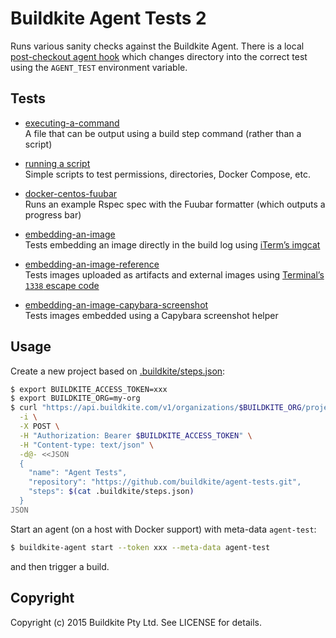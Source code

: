 # Buildkite Agent Tests 2

Runs various sanity checks against the Buildkite Agent. There is a local [post-checkout agent hook](.buildkite/hooks/post-checkout) which changes directory into the correct test using the `AGENT_TEST` environment variable.

## Tests

* [executing-a-command](tests/executing-a-command)
<br>A file that can be output using a build step command (rather than a script)

* [running a script](tests/running-a-script)
<br>Simple scripts to test permissions, directories, Docker Compose, etc.

* [docker-centos-fuubar](tests/docker-centos-fuubar)
<br>Runs an example Rspec spec with the Fuubar formatter (which outputs a progress bar)

* [embedding-an-image](tests/embedding-an-image)
<br>Tests embedding an image directly in the build log using [iTerm’s imgcat](http://iterm2.com/images.html#/section/home)

* [embedding-an-image-reference](tests/embedding-an-image-reference)
<br>Tests images uploaded as artifacts and external images using [Terminal’s `1338` escape code](http://buildkite.github.io/terminal/)

* [embedding-an-image-capybara-screenshot](tests/embedding-an-image-capybara-screenshot)
<br>Tests images embedded using a Capybara screenshot helper

## Usage

Create a new project based on [.buildkite/steps.json](.buildkite/steps.json):

```bash
$ export BUILDKITE_ACCESS_TOKEN=xxx
$ export BUILDKITE_ORG=my-org
$ curl "https://api.buildkite.com/v1/organizations/$BUILDKITE_ORG/projects" \
  -i \
  -X POST \
  -H "Authorization: Bearer $BUILDKITE_ACCESS_TOKEN" \
  -H "Content-type: text/json" \
  -d@- <<JSON
  {
    "name": "Agent Tests",
    "repository": "https://github.com/buildkite/agent-tests.git",
    "steps": $(cat .buildkite/steps.json)
  }
JSON
```

Start an agent (on a host with Docker support) with meta-data `agent-test`:

```bash
$ buildkite-agent start --token xxx --meta-data agent-test
```

and then trigger a build.

## Copyright

Copyright (c) 2015 Buildkite Pty Ltd. See LICENSE for details.
